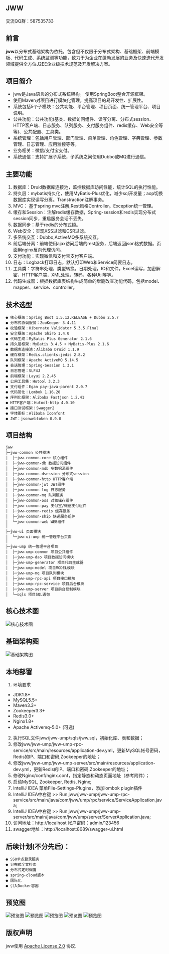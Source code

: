 ## JWW
交流QQ群：587535733

## 前言
**jww**以分布式基础架构为依托，包含但不仅限于分布式架构、基础框架、前端模板、代码生成、系统监测等功能，致力于为企业在蓬勃发展的业务及快速迭代开发领域提供全方位J2EE企业级技术规范及开发解决方案。

## 项目简介
- jww是Java语言的分布式系统架构。 使用SpringBoot整合开源框架。
- 使用Maven对项目进行模块化管理，提高项目的易开发性、扩展性。
- 系统包括5个子模块：公共功能、平台管理、项目页面、统一管理平台、项目说明。
- 公共功能：公共功能(基类、数据访问组件、读写分离、分布式session、HTTP客户端、日志服务、队列服务、支付服务组件、redis缓存、Web安全等等)、公共配置、工具类。
- 系统管理：包括用户管理、部门管理、菜单管理、角色管理、字典管理、参数管理、日志管理、应用监控等等。
- 业务相关：微信/支付宝支付。
- 系统通信：支持扩展子系统，子系统之间使用Dubbo或MQ进行通信。

## 主要功能
 1. 数据库：Druid数据库连接池，监控数据库访问性能，统计SQL的执行性能。 
 2. 持久层：mybatis持久化，使用MyBatis-Plus优化，减少sql开发量；aop切换数据库实现读写分离。Transtraction注解事务。
 3. MVC： 基于spring mvc注解,Rest风格Controller。Exception统一管理。
 4. 缓存和Session：注解redis缓存数据，Spring-session和redis实现分布式session同步，重启服务会话不丢失。
 5. 数据同步：基于redis的分布式锁。
 6. Web安全：实现XSS过滤和CSR过滤。
 7. 多系统交互：Dubbo,ActiveMQ多系统交互。
 8. 前后端分离：前端使用ajax访问后端的rest服务，后端返回json格式数据。页面用nginx反向代理访问。
 9. 支付功能：实现微信和支付宝支付客户端。
 10. 日志：Logback打印日志，默认打印Web和Service简要日志。
 11. 工具类：字符串处理，类型转换，日期处理，IO和文件，Excel读写，加密解密，HTTP客户端，XML处理，转码，各种Util等等。
 12. 代码生成器：根据数据库表结构生成简单的增删改查功能代码，包括model、mapper、service、controller。

## 技术选型
    ● 核心框架：Spring Boot 1.5.12.RELEASE + Dubbo 2.5.7
    ● 分布式协调服务：ZooKeeper 3.4.11
    ● 校验框架：Hibernate Validator 5.3.5.Final
    ● 安全框架：Apache Shiro 1.4.0
    ● 代码生成：MyBatis Plus Generator 2.1.6
    ● 持久层框架：MyBatis 3.4.5 + MyBatis-Plus 2.1.6
    ● 数据库连接池：Alibaba Druid 1.1.9
    ● 缓存框架：Redis.clients:jedis 2.8.2
    ● 队列框架：Apache ActiveMQ 5.14.5
    ● 会话管理：Spring-Session 1.3.1
    ● 日志管理：SLF4J 
    ● 前端框架：Layui 2.2.45
    ● 公用工具集：Hutool 3.2.3
    ● 支付组件：Egan pay-java-parent 2.0.7
    ● 代码简化：Lombok 1.16.20
    ● 序列化框架：Alibaba Fastjson 1.2.41
    ● HTTP客户端：Hutool-http 4.0.10
    ● 接口测试框架：Swagger2
    ● 字体图标：Alibaba Iconfont
    ● JWT：jsonwebtoken 0.9.0
    

## 项目结构 
```
jww
├─jww-common 公共模块
│  ├─jww-common-core 核心组件
│  ├─jww-common-db 数据访问组件
│  ├─jww-common-mdb 多数据源组件
│  ├─jww-common-dsession 分布式session
│  ├─jww-common-http HTTP客户端
│  ├─jww-common-jwt JWT组件
│  ├─jww-common-log 日志服务
│  ├─jww-common-mq 队列服务
│  ├─jww-common-oss 对象储存组件
│  ├─jww-common-pay 支付宝/微信支付组件
│  ├─jww-common-redis 缓存服务
│  ├─jww-common-ship 快递服务组件
│  └─jww-common-web WEB组件
│ 
├─jww-ui 页面模块
│  └─jww-ui-ump 统一管理平台页面
│ 
├─jww-ump 统一管理平台项目
│  ├─jww-ump-common 项目公共组件
│  ├─jww-ump-dao 项目数据访问模块
│  ├─jww-ump-generator 项目代码生成器
│  ├─jww-ump-model 项目MODEL模块
│  ├─jww-ump-mq 项目队列模块
│  ├─jww-ump-rpc-api 项目接口模块
│  ├─jww-ump-rpc-service 项目后台模块
│  ├─jww-ump-server 项目前台控制模块
│  └─sqls 项目SQL语句
``` 

## 核心技术图

![核心技术图](jww-readme/后台核心技术图.png)

## 基础架构图

![基础架构图](jww-readme/后台基础架构图.png)

## 本地部署

  1. 环境要求
   * JDK1.8+
   * MySQL5.5+
   * Maven3.3+
   * Zookeeper3.3+
   * Redis3.0+
   * Nginx1.8+
   * Apache Activemq-5.0+ (可选)
 2.	执行SQL文件jww/jww-ump/sqls/jww.sql，初始化库、表和数据；
 3.	修改jww/jww-ump/jww-ump-rpc-service/src/main/resources/application-dev.yml，更新MySQL帐号密码，Redis的IP、端口和密码,Zookeeper的地址；
 4. 修改jww/jww-ump/jww-ump-server/src/main/resources/application-dev.yml，更新Redis的IP、端口和密码,Zookeeper的地址；
 5.	修改Nginx/conf/nginx.conf，指定静态和动态页面地址（参考附件）；
 6.	启动MySQL, Zookeeper, Redis, Nginx;
 7. IntelliJ IDEA 菜单File-Settings-Plugins，添加lombok plugin插件
 8. IntelliJ IDEA中右键 >> Run jww/jww-ump/jww-ump-rpc-service/src/main/java/com/jww/ump/rpc/service/ServiceApplication.java;
 9. IntelliJ IDEA中右键 >> Run jww/jww-ump/jww-ump-server/src/main/java/com/jww/ump/server/ServerApplication.java;
 10. 访问地址：http://localhost 帐户密码：admin/123456
 11. swagger地址：http://localhost:8089/swagger-ui.html

## 后续计划(不分先后)：
    ● SSO单点登录服务
    ● 分布式全文检索
    ● 分布式定时调度
    ● spring-cloud版本
    ● 国际化
    ● 引入Docker容器
    
## 预览图

![预览图](jww-readme/ui-demo-index.png)
![预览图](jww-readme/ui-demo-userList.png)
![预览图](jww-readme/ui-demo-log.png)
![预览图](jww-readme/ui-demo-webMonitor.png)
![预览图](jww-readme/ui-demo-swagger2.png)
    
## 版权声明
jww使用 [Apache License 2.0][] 协议.

[Apache License 2.0]: http://www.apache.org/licenses/LICENSE-2.0
